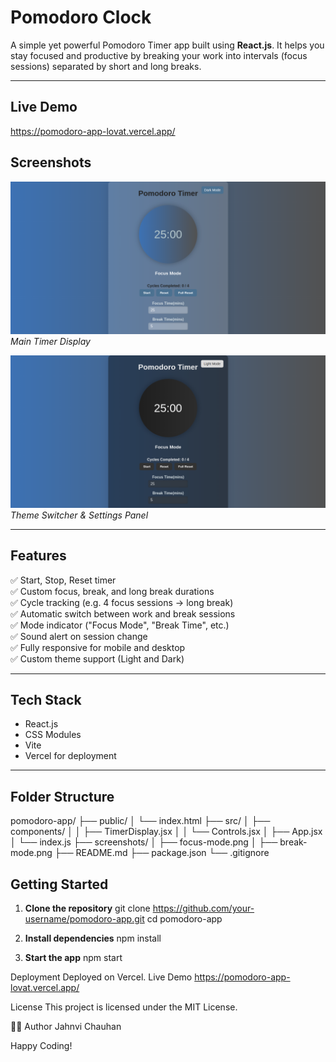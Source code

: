 #  Pomodoro Clock

A simple yet powerful Pomodoro Timer app built using **React.js**. It helps you stay focused and productive by breaking your work into intervals (focus sessions) separated by short and long breaks.

---

##  Live Demo
 https://pomodoro-app-lovat.vercel.app/


##  Screenshots

![Screenshot 1](./screenshots/timerDisplay.png)  
*Main Timer Display*

![Screenshot 2](./screenshots/darkTheme.png)
*Theme Switcher & Settings Panel*

---

##  Features

✅ Start, Stop, Reset timer  
✅ Custom focus, break, and long break durations  
✅ Cycle tracking (e.g. 4 focus sessions → long break)  
✅ Automatic switch between work and break sessions  
✅ Mode indicator ("Focus Mode", "Break Time", etc.)  
✅ Sound alert on session change  
✅ Fully responsive for mobile and desktop  
✅ Custom theme support (Light and Dark)

---

## Tech Stack

- React.js  
- CSS Modules  
- Vite  
- Vercel for deployment

---

## Folder Structure

pomodoro-app/ ├── public/ │ └── index.html ├── src/ │ ├── components/ │ │ ├── TimerDisplay.jsx │ │ └── Controls.jsx │ ├── App.jsx │ └── index.js ├── screenshots/ │ ├── focus-mode.png │ ├── break-mode.png ├── README.md ├── package.json └── .gitignore


##  Getting Started

1. **Clone the repository**
   git clone https://github.com/your-username/pomodoro-app.git
   cd pomodoro-app
2. **Install dependencies**
   npm install

3. **Start the app**
   npm start

Deployment
Deployed on Vercel.
Live Demo https://pomodoro-app-lovat.vercel.app/

 License
This project is licensed under the MIT License.

👩‍💻 Author
Jahnvi Chauhan

Happy Coding!
